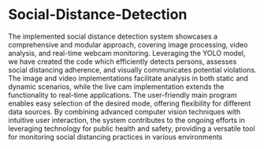 # Social-Distance-Detection

The implemented social distance detection system showcases a comprehensive and 
modular approach, covering image processing, video analysis, and real-time webcam 
monitoring. Leveraging the YOLO model, we have created the code which efficiently detects 
persons, assesses social distancing adherence, and visually communicates potential violations. 
The image and video implementations facilitate analysis in both static and dynamic scenarios, 
while the live cam implementation extends the functionality to real-time applications. The user-friendly main program enables easy selection of the desired mode, offering flexibility for 
different data sources. By combining advanced computer vision techniques with intuitive user 
interaction, the system contributes to the ongoing efforts in leveraging technology for public 
health and safety, providing a versatile tool for monitoring social distancing practices in various 
environments
